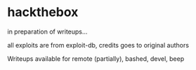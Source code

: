 # hackthebox
in preparation of writeups...

all exploits are from exploit-db, credits goes to original authors

Writeups available for remote (partially), bashed, devel, beep

